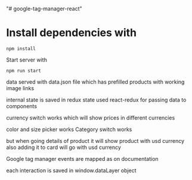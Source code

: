 "# google-tag-manager-react" 

# Install dependencies with 
 ```
 npm install
 ```


Start server with 
  ```
  npm run start
  ```

  data served with data.json file which has prefilled products with working image links

  internal state is saved in redux state used react-redux for passing data to components

  currency switch works which will show prices in different currencies

  color and size picker works
  Category switch works


  but when going details of product it will show product with usd currency also adding it to card will go with usd currency 


  Google tag manager events are mapped as on documentation

  each interaction is saved in window.dataLayer object
